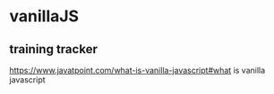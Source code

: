 # vanillaJS
## training tracker
https://www.javatpoint.com/what-is-vanilla-javascript#what is vanilla javascript